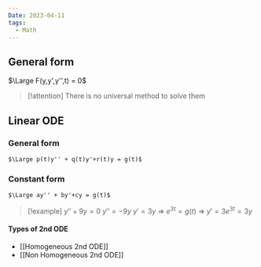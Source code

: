 ```yaml
---
Date: 2023-04-11
tags:
  - Math
---
```

## General form
$\Large F(y,y',y'',t) = 0$
>[!attention]
>There is no universal method to solve them

## Linear ODE
### General form
	$\Large p(t)y'' + q(t)y'+r(t)y = g(t)$
### Constant form
	$\Large ay'' + by'+cy = g(t)$
>[!example]
>$y'' + 9y = 0$
>$y'' = -9y$
>$y'=3y$ => $e^{3t} = g(t)$ => $y'=3e^{3t}=3y$ 
#### Types of 2nd ODE
- [[Homogeneous 2nd ODE]]
- [[Non Homogeneous 2nd ODE]]
